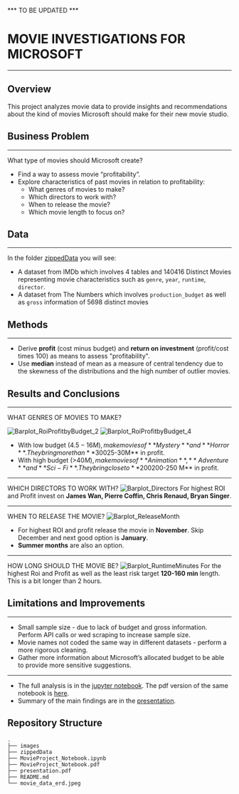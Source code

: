 *** TO BE UPDATED ***

# MOVIE INVESTIGATIONS FOR MICROSOFT
***
## Overview
This project analyzes movie data to provide insights and recommendations about the kind of movies Microsoft should make for their new movie studio.

## Business Problem
***
What type of movies should Microsoft create?

 * Find a way to assess movie “profitability”.
 * Explore characteristics of past movies in relation to profitability: 
     - What genres of movies to make?
     - Which directors to work with?
     - When to release the movie?
     - Which movie length to focus on?

## Data
***
In the folder [zippedData](https://github.com/erdemiraysu/Movies_EDA_Project1/tree/master/zippedData) you will see:
* A dataset from IMDb which involves 4 tables and 140416 Distinct Movies representing movie characteristics such as `genre`, `year`, `runtime`, `director`.
* A dataset from The Numbers which involves `production_budget` as well as `gross` information of 5698 distinct movies

## Methods
*** 
* Derive **profit** (cost minus budget) and **return on investment** (profit/cost times 100) as means to assess "profitability". 
* Use **median** instead of mean as a measure of central tendency due to the skewness of the distributions and the high number of outlier movies.

## Results and Conclusions
***
WHAT GENRES OF MOVIES TO MAKE?

![Barplot_RoiProfitbyBudget_2](https://user-images.githubusercontent.com/61121277/168383501-2cf90adf-e46c-496d-9473-1c8780c64e19.png)
![Barplot_RoiProfitbyBudget_4](https://user-images.githubusercontent.com/61121277/168383513-2550647a-884c-44f8-b8e2-a1de2718af9f.png)
* With low budget ($4.5-16M), make movies of **Mystery** and **Horror**. They bring more than **300%** ROI and **$25-30M** in profit.
* With high budget (>$40M), make movies of **Animation**, **Adventure** and **Sci-Fi**. They bring close to **200%** ROI but **$200-250 M** in profit.

***
WHICH DIRECTORS TO WORK WITH?
![Barplot_Directors](https://user-images.githubusercontent.com/61121277/168383578-ed3cf70f-d2df-4c83-86b8-075fb6c94617.png)
For highest ROI and Profit invest on **James Wan, Pierre Coffin, Chris Renaud, Bryan Singer**.

***
WHEN TO RELEASE THE MOVIE?
![Barplot_ReleaseMonth](https://user-images.githubusercontent.com/61121277/168383553-23486525-573f-40b4-8be1-aa25035d1172.png)
* For highest ROI and profit release the movie in **November**. Skip December and next good option is **January**. 
* **Summer months** are also an option. 

***
HOW LONG SHOULD THE MOVIE BE?
![Barplot_RuntimeMinutes](https://user-images.githubusercontent.com/61121277/168383948-23831d24-eb6c-4a90-9a31-584de37f5d91.png)
For the highest Roi and Profit as well as the least risk target **120-160 min** length. This is  a bit longer than 2 hours. 

## Limitations and Improvements
***
* Small sample size - due to lack of budget and gross information. Perform API calls or wed scraping to increase sample size. 
* Movie names not coded the same way in different datasets - perform a more rigorous cleaning.
* Gather more information about Microsoft’s allocated budget to be able to provide more sensitive suggestions.

***
* The full analysis is in the [jupyter notebook](https://github.com/erdemiraysu/Movies_EDA_Project1/blob/master/MovieProject_Notebook.ipynb). The pdf version of the same notebook is [here](https://github.com/erdemiraysu/Movies_EDA_Project1/blob/master/MovieProject_Notebook.pdf). 
* Summary of the main findings are in the [presentation](https://github.com/erdemiraysu/Movies_EDA_Project1/blob/master/Presentation.pdf). 

## Repository Structure
    .
    ├── images 
    ├── zippedData 
    ├── MovieProject_Notebook.ipynb     
    ├── MovieProject_Notebook.pdf 
    ├── presentation.pdf                                             
    ├── README.md 
    └── movie_data_erd.jpeg   

